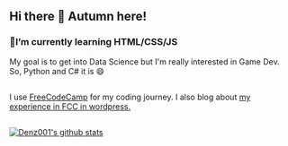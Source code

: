## Hi there 👋 Autumn here!

### 🌱I’m currently learning HTML/CSS/JS
My goal is to get into Data Science but I'm really interested in Game Dev.
So, Python and C# it is 😄
##
I use <a href="https://www.freecodecamp.org/learn">FreeCodeCamp</a> for my coding journey. I also blog about <a href="https://codejourn.wordpress.com">my experience in FCC in wordpress.</a>
##
[![Denz001's github stats](https://github-readme-stats.vercel.app/api?username=Denz001&show_icons=true&theme=synthwave)](https://github.com/Denz001/github-readme-stats)


<!--
**Denz001/Denz001** is a ✨ _special_ ✨ repository because its `README.md` (this file) appears on your GitHub profile.

Here are some ideas to get you started:

- 🔭 I’m currently working on ...
- 🌱 I’m currently learning ...
- 👯 I’m looking to collaborate on ...
- 🤔 I’m looking for help with ...
- 💬 Ask me about ...
- 📫 How to reach me: ...
- 😄 Pronouns: ...
- ⚡ Fun fact: ...
-->
